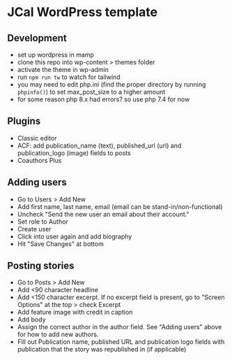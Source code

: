 # JCal WordPress template

## Development
- set up wordpress in mamp
- clone this repo into wp-content > themes folder
- activate the theme in wp-admin
- run `npm run tw` to watch for tailwind
- you may need to edit php.ini (find the proper directory by running `phpinfo()`) to set max_post_size to a higher amount
- for some reason php 8.x had errors? so use php 7.4 for now

## Plugins
- Classic editor
- ACF: add publication_name (text), published_url (url) and publication_logo (image) fields to posts
- Coauthors Plus

## Adding users
- Go to Users > Add New
- Add first name, last name, email (email can be stand-in/non-functional)
- Uncheck "Send the new user an email about their account."
- Set role to Author
- Create user
- Click into user again and add biography
- Hit "Save Changes" at bottom

## Posting stories
- Go to Posts > Add New
- Add <90 character headline
- Add <150 character excerpt. If no excerpt field is present, go to "Screen Options" at the top > check Excerpt
- Add feature image with credit in caption
- Add body
- Assign the correct author in the author field. See "Adding users" above for how to add new authors.
- Fill out Publication name, published URL and publication logo fields with publication that the story was republished in (if applicable)